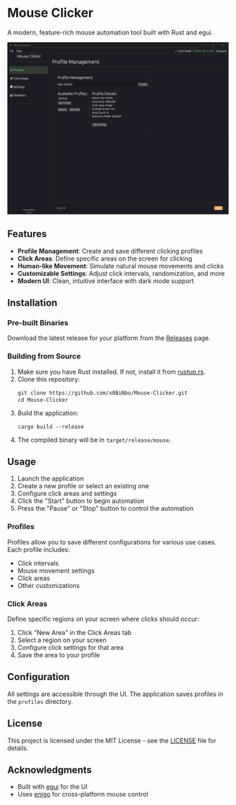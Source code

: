 # Mouse Clicker

A modern, feature-rich mouse automation tool built with Rust and egui.

![Mouse Clicker Screenshot](docs/screenshot.png)

## Features

- **Profile Management**: Create and save different clicking profiles
- **Click Areas**: Define specific areas on the screen for clicking
- **Human-like Movement**: Simulate natural mouse movements and clicks
- **Customizable Settings**: Adjust click intervals, randomization, and more
- **Modern UI**: Clean, intuitive interface with dark mode support

## Installation

### Pre-built Binaries

Download the latest release for your platform from the [Releases](https://github.com/x0BiNbo/Mouse-Clicker/releases) page.

### Building from Source

1. Make sure you have Rust installed. If not, install it from [rustup.rs](https://rustup.rs/).
2. Clone this repository:
   ```
   git clone https://github.com/x0BiNbo/Mouse-Clicker.git
   cd Mouse-Clicker
   ```
3. Build the application:
   ```
   cargo build --release
   ```
4. The compiled binary will be in `target/release/mouse`.

## Usage

1. Launch the application
2. Create a new profile or select an existing one
3. Configure click areas and settings
4. Click the "Start" button to begin automation
5. Press the "Pause" or "Stop" button to control the automation

### Profiles

Profiles allow you to save different configurations for various use cases. Each profile includes:
- Click intervals
- Mouse movement settings
- Click areas
- Other customizations

### Click Areas

Define specific regions on your screen where clicks should occur:
1. Click "New Area" in the Click Areas tab
2. Select a region on your screen
3. Configure click settings for that area
4. Save the area to your profile

## Configuration

All settings are accessible through the UI. The application saves profiles in the `profiles` directory.

## License

This project is licensed under the MIT License - see the [LICENSE](LICENSE) file for details.

## Acknowledgments

- Built with [egui](https://github.com/emilk/egui) for the UI
- Uses [enigo](https://github.com/enigo-rs/enigo) for cross-platform mouse control
